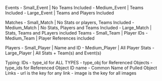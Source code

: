 Events
	- Small_Event | No Teams Included
	- Medium_Event | Teams Included
	- Large_Event | Teams and Players Included

Matches
	- Small_Match | No Stats or players, Teams Included
	- Medium_Match | No Stats, Players and Teams Included
	- Large_Match | Stats, Teams and PLayers included
Teams
	- Small_Team | Player IDs
	- Medium_Team | Player References included

Players
	- Small_Player | Name and ID
	- Medium_Player | All Player Stats
	- Large_Player | All Stats + Team(s) and Event(s)

Typing:
	IDs
		- type_id for ALL TYPES
		- type_obj for Referenced Objects
		- type_ids for Referenced Object ID
	name
		- Common Name of Pulled Object
	Links
		- url is the key for any link
		- image is the key for all images